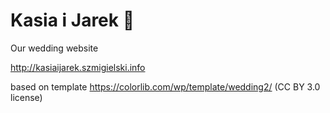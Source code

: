 # Kasia i Jarek :sparkling_heart:
Our wedding website

http://kasiaijarek.szmigielski.info

based on template https://colorlib.com/wp/template/wedding2/ (CC BY 3.0 license)
